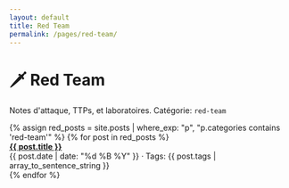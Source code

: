 ```yaml
---
layout: default
title: Red Team
permalink: /pages/red-team/
---
```


<div class="card">
  <h1>🗡️ Red Team</h1>
  <p>Notes d'attaque, TTPs, et laboratoires. Catégorie: <code>red-team</code></p>
  <div class="grid">
  {% assign red_posts = site.posts | where_exp: "p", "p.categories contains 'red-team'" %}
  {% for post in red_posts %}
    <div class="card">
      <a href="{{ post.url | relative_url }}"><strong>{{ post.title }}</strong></a>
      <div class="meta">{{ post.date | date: "%d %B %Y" }} · Tags: {{ post.tags | array_to_sentence_string }}</div>
    </div>
  {% endfor %}
  </div>
</div>
